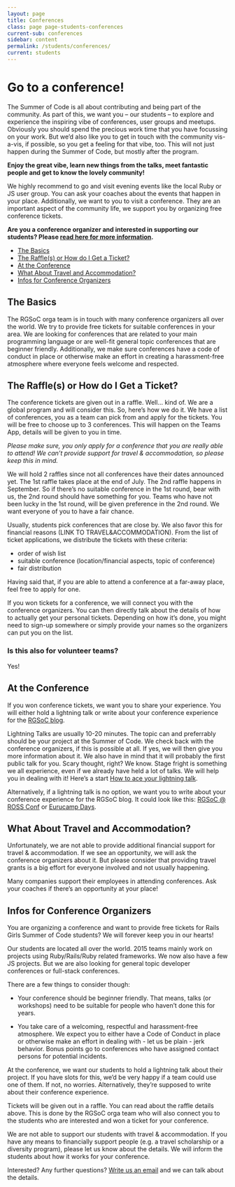 ```yaml
---
layout: page
title: Conferences
class: page page-students-conferences
current-sub: conferences
sidebar: content
permalink: /students/conferences/
current: students
---
```


<style>
  table {
    width: 100%;
    margin-bottom: 3em;
    border-collapse: collapse;
  }
  th, td {
    width: 19%;
    text-align: left;
    border: 1px solid #ccc;
    padding: 0.5em 1em;
  }
  th:nth-of-type(4), td:nth-of-type(4) {
    width: 24%;
  }

  .tweet {
    padding: 1em;
    background-color: #eee;
    border-color: #ccc;
    border-radius: 10px;
  }
</style>

<h1>Go to a conference!</h1>

The Summer of Code is all about contributing and being part of the community. As part of this, we want you – our students – to explore and experience the inspiring vibe of conferences, user groups and meetups. Obviously you should spend the precious work time that you have focussing on your work. But we’d also like you to get in touch with the community vis-a-vis, if possible, so you get a feeling for that vibe, too.
This will not just happen during the Summer of Code, but mostly after the program.

**Enjoy the great vibe, learn new things from the talks, meet fantastic people and get to know the lovely community!**

We highly recommend to go and visit evening events like the local Ruby or JS user group. You can ask your coaches about the events that happen in your place.
Additionally, we want to you to visit a conference. They are an important aspect of the community life, we support you by organizing free conference tickets.

**Are you a conference organizer and interested in supporting our students? Please <a href="#organizers">read here for more information</a>.**

* <a href="#basics">The Basics</a>
* <a href="#raffle">The Raffle(s) or How do I Get a Ticket?</a>
* <a href="#conference">At the Conference</a>
* <a href="#travel">What About Travel and Accommodation?</a>
* <a href="#organizers">Infos for Conference Organizers</a>

<h2 id="basics">The Basics</h2>
The RGSoC orga team is in touch with many conference organizers all over the world. We try to provide free tickets for suitable conferences in your area. We are looking for conferences that are related to your main programming language or are well-fit general topic conferences that are beginner friendly. Additionally, we make sure conferences have a code of conduct in place or otherwise make an effort in creating a harassment-free atmosphere where everyone feels welcome and respected.

<h2 id="raffle">The Raffle(s) or How do I Get a Ticket?</h2>
The conference tickets are given out in a raffle. Well… kind of. We are a global program and will consider this. So, here’s how we do it.
We have a list of conferences, you as a team can pick from and apply for the tickets. You will be free to choose up to 3 conferences. This will happen on the Teams App, details will be given to you in time.

*Please make sure, you only apply for a conference that you are really able to attend! We can’t provide support for travel & accommodation, so please keep this in mind.*

We will hold 2 raffles since not all conferences have their dates announced yet. The 1st raffle takes place at the end of July. The 2nd raffle happens in September. So if there’s no suitable conference in the 1st round, bear with us, the 2nd round should have something for you. Teams who have not been lucky in the 1st round, will be given preference in the 2nd round. We want everyone of you to have a fair chance.

Usually, students pick conferences that are close by. We also favor this for financial reasons (LINK TO TRAVEL&ACCOMMODATION). From the list of ticket applications, we distribute the tickets with these criteria:
* order of wish list
* suitable conference (location/financial aspects, topic of conference)
* fair distribution

Having said that, if you are able to attend a conference at a far-away place, feel free to apply for one.

If you won tickets for a conference, we will connect you with the conference organizers. You can then directly talk about the details of how to actually get your personal tickets. Depending on how it’s done, you might need to sign-up somewhere or simply provide your names so the organizers can put you on the list.

<h3>Is this also for volunteer teams?</h3>
Yes!

<h2 id="conference">At the Conference</h2>
If you won conference tickets, we want you to share your experience. You will either hold a lightning talk or write about your conference experience for the <a href="http://railsgirlssummerofcode.org/blog/">RGSoC blog</a>.

Lightning Talks are usually 10-20 minutes. The topic can and preferrably should be your project at the Summer of Code. We check back with the conference organizers, if this is possible at all. If yes, we will then give you more information about it.
We also have in mind that it will probably the first public talk for you. Scary thought, right? We know. Stage fright is something we all experience, even if we already have held a lot of talks. We will help you in dealing with it! Here’s a start <a href="http://railsgirlssummerofcode.org/blog/2014-07-29-talk-tips/">How to ace your lightning talk</a>.

Alternatively, if a lightning talk is no option, we want you to write about your conference experience for the RGSoC blog. It could look like this: <a href="http://railsgirlssummerofcode.org/blog/ross-conf-vienna/">RGSoC @ ROSS Conf</a> or <a href="http://railsgirlssummerofcode.org/blog/eurucamp/">Eurucamp Days</a>.

<h2 id="travel">What About Travel and Accommodation?</h2>
Unfortunately, we are not able to provide additional financial support for travel & accommodation. If we see an opportunity, we will ask the conference organizers about it. But please consider that providing travel grants is a big effort for everyone involved and not usually happening.

Many companies support their employees in attending conferences. Ask your coaches if there’s an opportunity at your place!

<h2 id="organizers">Infos for Conference Organizers</h2>
You are organizing a conference and want to provide free tickets for Rails Girls Summer of Code students? We will forever keep you in our hearts!

Our students are located all over the world. 2015 teams mainly work on projects using Ruby/Rails/Ruby related frameworks. We now also have a few JS projects. But we are also looking for general topic developer conferences or full-stack conferences.

There are a few things to consider though:
* Your conference should be beginner friendly. That means, talks (or workshops) need to be suitable for people who haven’t done this for years.

* You take care of a welcoming, respectful and harassment-free atmosphere. We expect you to either have a Code of Conduct in place or otherwise make an effort in dealing with - let us be plain - jerk behavior. Bonus points go to conferences who have assigned contact persons for potential incidents.

At the conference, we want our students to hold a lightning talk about their project. If you have slots for this, we’d be very happy if a team could use one of them. If not, no worries. Alternatively, they’re supposed to write about their conference experience.

Tickets will be given out in a raffle. You can read about the raffle details above. This is done by the RGSoC orga team who will also connect you to the students who are interested and won a ticket for your conference.

We are not able to support our students with travel & accommodation. If you have any means to financially support people (e.g. a travel scholarship or a diversity program), please let us know about the details. We will inform the students about how it works for your conference.

Interested? Any further questions? <a href="mailto:summer-of-code@railsgirls.com">Write us an email</a> and we can talk about the details.
